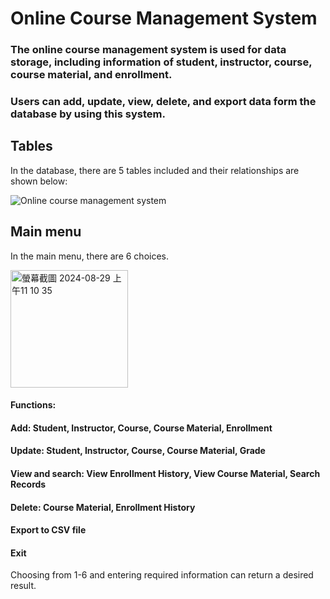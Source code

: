 # Online Course Management System

### The online course management system is used for data storage, including information of student, instructor, course, course material, and enrollment.

### Users can add, update, view, delete, and export data form the database by using this system.

## Tables

In the database, there are 5 tables included and their relationships are shown below:

![Online course management system](https://github.com/user-attachments/assets/b3a751b1-6554-4de3-89ed-0027dc109ac2)

## Main menu

In the main menu, there are 6 choices. 

<img width="188" alt="螢幕截圖 2024-08-29 上午11 10 35" src="https://github.com/user-attachments/assets/530f8f32-7869-4c9c-9f3c-807768cafdb7">

#### Functions:
#### Add: Student, Instructor, Course, Course Material, Enrollment
#### Update: Student, Instructor, Course, Course Material, Grade
#### View and search: View Enrollment History, View Course Material, Search Records
#### Delete: Course Material, Enrollment History
#### Export to CSV file
#### Exit

Choosing from 1-6 and entering required information can return a desired result.
